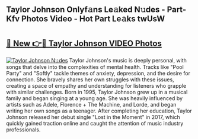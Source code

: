 ## Taylor Johnson Onlyf𝚊ns Le𝚊ked N𝚞des - Part-Kfv Photos Video - Hot Part Le𝚊ks twUsW

# <h2><a href="http://ac20047.deff.icu/?id=Taylor+Johnson">🔗 New 👉🔴 Taylor Johnson VIDEO Photos</a></h2>

[![Taylor Johnson N𝚞des](https://i.imgur.com/rIISA9y.gif)](http://ac20047.deff.icu/?id=Taylor+Johnson)
Taylor Johnson's music is deeply personal, with songs that delve into the complexities of mental health. Tracks like "Pool Party" and "Softly" tackle themes of anxiety, depression, and the desire for connection. She bravely shares her own struggles with these issues, creating a space of empathy and understanding for listeners who grapple with similar challenges. Born in 1995, Taylor Johnson grew up in a musical family and began singing at a young age. She was heavily influenced by artists such as Adele, Florence + The Machine, and Lorde, and began writing her own songs as a teenager. After completing her education, Taylor Johnson released her debut single "Lost in the Moment" in 2017, which quickly gained traction online and caught the attention of music industry professionals.
